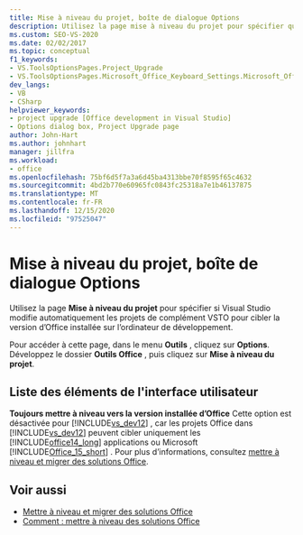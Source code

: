 ```yaml
---
title: Mise à niveau du projet, boîte de dialogue Options
description: Utilisez la page mise à niveau du projet pour spécifier que Visual Studio modifie automatiquement les projets de complément VSTO pour cibler la version d’Office sur l’ordinateur de développement.
ms.custom: SEO-VS-2020
ms.date: 02/02/2017
ms.topic: conceptual
f1_keywords:
- VS.ToolsOptionsPages.Project_Upgrade
- VS.ToolsOptionsPages.Microsoft_Office_Keyboard_Settings.Microsoft_Office_Upgrade
dev_langs:
- VB
- CSharp
helpviewer_keywords:
- project upgrade [Office development in Visual Studio]
- Options dialog box, Project Upgrade page
author: John-Hart
ms.author: johnhart
manager: jillfra
ms.workload:
- office
ms.openlocfilehash: 75bf6d5f7a3a6d45ba4313bbe70f8595f65c4632
ms.sourcegitcommit: 4bd2b770e60965fc0843fc25318a7e1b46137875
ms.translationtype: MT
ms.contentlocale: fr-FR
ms.lasthandoff: 12/15/2020
ms.locfileid: "97525047"
---
```

# <a name="project-upgrade-options-dialog-box"></a>Mise à niveau du projet, boîte de dialogue Options
  Utilisez la page **Mise à niveau du projet** pour spécifier si Visual Studio modifie automatiquement les projets de complément VSTO pour cibler la version d’Office installée sur l’ordinateur de développement.

 Pour accéder à cette page, dans le menu **Outils** , cliquez sur **Options**. Développez le dossier **Outils Office** , puis cliquez sur **Mise à niveau du projet**.

## <a name="uielement-list"></a>Liste des éléments de l'interface utilisateur
 **Toujours mettre à niveau vers la version installée d’Office** Cette option est désactivée pour [!INCLUDE[vs_dev12](../vsto/includes/vs-dev12-md.md)] , car les projets Office dans [!INCLUDE[vs_dev12](../vsto/includes/vs-dev12-md.md)] peuvent cibler uniquement les [!INCLUDE[office14_long](../vsto/includes/office14-long-md.md)] applications ou Microsoft [!INCLUDE[Office_15_short](../vsto/includes/office-15-short-md.md)] . Pour plus d’informations, consultez [mettre à niveau et migrer des solutions Office](../vsto/upgrading-and-migrating-office-solutions.md).

## <a name="see-also"></a>Voir aussi
- [Mettre à niveau et migrer des solutions Office](../vsto/upgrading-and-migrating-office-solutions.md)
- [Comment : mettre à niveau des solutions Office](/previous-versions/4bez6837(v=vs.140))